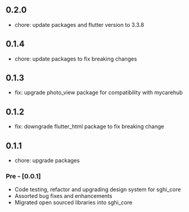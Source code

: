## 0.2.0

- chore: update packages and flutter version to 3.3.8
## 0.1.4

- chore: update packages to fix breaking changes
  
## 0.1.3

- fix: upgrade photo_view package for compatibility with mycarehub

## 0.1.2

- fix: downgrade flutter_html package to fix breaking change

## 0.1.1

- chore: upgrade packages

### Pre - [0.0.1]

- Code testing, refactor and upgrading design system for sghi_core
- Assorted bug fixes and enhancements
- Migrated open sourced libraries into sghi_core
